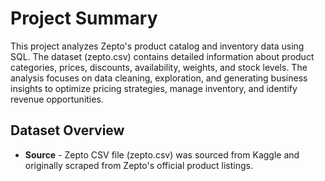 # Project Summary
This project analyzes Zepto's product catalog and inventory data using SQL. The dataset (zepto.csv) contains detailed information about product categories, prices, discounts, availability, weights, and stock levels. The analysis focuses on data cleaning, exploration, and generating business insights to optimize pricing strategies, manage inventory, and identify revenue opportunities.
## Dataset Overview
- **Source** - Zepto CSV file (zepto.csv) was sourced from Kaggle and originally scraped from Zepto's official product listings.



